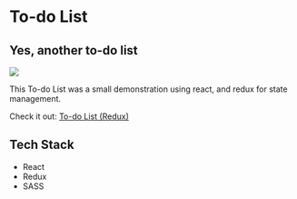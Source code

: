 # To-do List
## Yes, another to-do list

![](to-do-list.gif)

This To-do List was a small demonstration using react, and redux for state management.  

Check it out: [To-do List (Redux)](https://to-do-list-kdj.netlify.app)

## Tech Stack 
* React 
* Redux
* SASS
